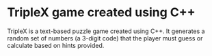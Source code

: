 # TripleX game created using C++

TripleX is a text-based puzzle game created using C++. It generates a random set of numbers (a 3-digit code) that the player must guess or calculate based on hints provided.